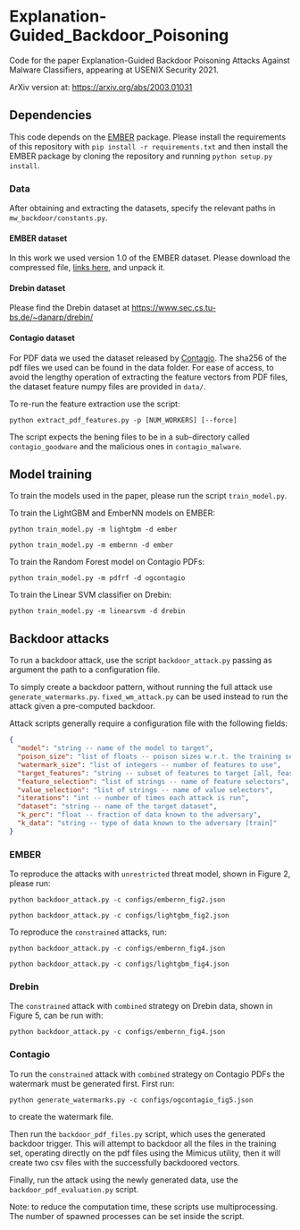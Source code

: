# Explanation-Guided_Backdoor_Poisoning

Code for the paper Explanation-Guided Backdoor Poisoning Attacks Against Malware Classifiers, appearing at USENIX
Security 2021.

ArXiv version at: https://arxiv.org/abs/2003.01031

## Dependencies

This code depends on the [EMBER](https://github.com/elastic/ember) package. Please install the requirements of this
repository with `pip install -r requirements.txt` and then install the EMBER package by cloning the repository and
running `python setup.py install`.

### Data

After obtaining and extracting the datasets, specify the relevant paths in `mw_backdoor/constants.py`.

#### EMBER dataset

In this work we used version 1.0 of the EMBER dataset. Please download the compressed
file, [links here](https://github.com/elastic/ember), and unpack it.

#### Drebin dataset

Please find the Drebin dataset at https://www.sec.cs.tu-bs.de/~danarp/drebin/

#### Contagio dataset

For PDF data we used the dataset released by [Contagio](http://contagiodump.blogspot.com). The sha256 of the pdf files
we used can be found in the data folder. For ease of access, to avoid the lengthy operation of extracting the feature
vectors from PDF files, the dataset feature numpy files are provided in `data/`.

To re-run the feature extraction use the script:

```shell
python extract_pdf_features.py -p [NUM_WORKERS] [--force]
```

The script expects the bening files to be in a sub-directory called `contagio_goodware` and the malicious ones
in `contagio_malware`.

## Model training

To train the models used in the paper, please run the script `train_model.py`.

To train the LightGBM and EmberNN models on EMBER:

```shell
python train_model.py -m lightgbm -d ember
````

```shell
python train_model.py -m embernn -d ember
````

To train the Random Forest model on Contagio PDFs:

```shell
python train_model.py -m pdfrf -d ogcontagio
```

To train the Linear SVM classifier on Drebin:

```shell
python train_model.py -m linearsvm -d drebin
```

## Backdoor attacks

To run a backdoor attack, use the script `backdoor_attack.py` passing as argument the path to a configuration file.

To simply create a backdoor pattern, without running the full attack use `generate_watermarks.py`. `fixed_wm_attack.py`
can be used instead to run the attack given a pre-computed backdoor.

Attack scripts generally require a configuration file with the following fields:

```json
{
  "model": "string -- name of the model to target",
  "poison_size": "list of floats -- poison sizes w.r.t. the training set",
  "watermark_size": "list of integers -- number of features to use",
  "target_features": "string -- subset of features to target [all, feasible]",
  "feature_selection": "list of strings -- name of feature selectors",
  "value_selection": "list of strings -- name of value selectors",
  "iterations": "int -- number of times each attack is run",
  "dataset": "string -- name of the target dataset",
  "k_perc": "float -- fraction of data known to the adversary",
  "k_data": "string -- type of data known to the adversary [train]"
}
```

### EMBER

To reproduce the attacks with `unrestricted` threat model, shown in Figure 2, please run:

```shell
python backdoor_attack.py -c configs/embernn_fig2.json

python backdoor_attack.py -c configs/lightgbm_fig2.json
```

To reproduce the `constrained` attacks, run:

```shell
python backdoor_attack.py -c configs/embernn_fig4.json

python backdoor_attack.py -c configs/lightgbm_fig4.json
```

### Drebin

The `constrained` attack with `combined` strategy on Drebin data, shown in Figure 5, can be run with:

```shell
python backdoor_attack.py -c configs/embernn_fig4.json
```

### Contagio

To run the `constrained` attack with `combined` strategy on Contagio PDFs the watermark must be generated first. First
run:

```shell
python generate_watermarks.py -c configs/ogcontagio_fig5.json
```

to create the watermark file.

Then run the `backdoor_pdf_files.py` script, which uses the generated backdoor trigger. This will attempt to backdoor
all the files in the training set, operating directly on the pdf files using the Mimicus utility, then it will create
two csv files with the successfully backdoored vectors.

Finally, run the attack using the newly generated data, use the `backdoor_pdf_evaluation.py` script.

Note: to reduce the computation time, these scripts use multiprocessing. The number of spawned processes can be set
inside the script.